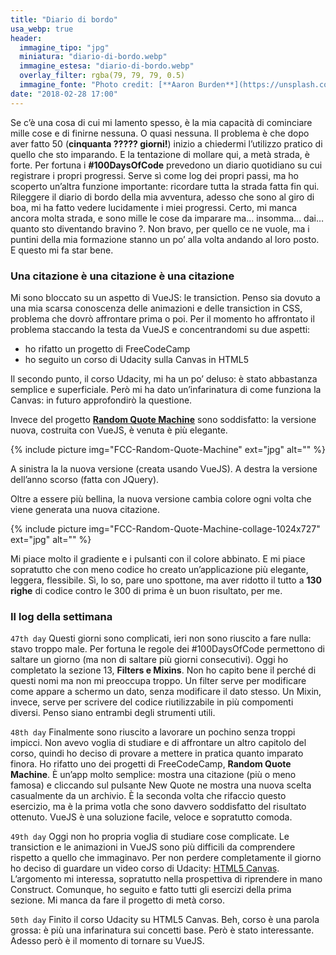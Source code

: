 ```yaml
---
title: "Diario di bordo"
usa_webp: true
header:
  immagine_tipo: "jpg"
  miniatura: "diario-di-bordo.webp"
  immagine_estesa: "diario-di-bordo.webp"
  overlay_filter: rgba(79, 79, 79, 0.5)
  immagine_fonte: "Photo credit: [**Aaron Burden**](https://unsplash.com/@aaronburden)"
date: "2018-02-28 17:00"
---
```


Se c’è una cosa di cui mi lamento spesso, è la mia capacità di cominciare mille cose e di finirne nessuna. O quasi nessuna. Il problema è che dopo aver fatto 50 (**cinquanta ????? giorni!**) inizio a chiedermi l’utilizzo pratico di quello che sto imparando. E la tentazione di mollare qui, a metà strada, è forte. Per fortuna i **#100DaysOfCode** prevedono un diario quotidiano su cui registrare i propri progressi. Serve sì come log dei propri passi, ma ho scoperto un’altra funzione importante: ricordare tutta la strada fatta fin qui. Rileggere il diario di bordo della mia avventura, adesso che sono al giro di boa, mi ha fatto vedere lucidamente i miei progressi. Certo, mi manca ancora molta strada, e sono mille le cose da imparare ma… insomma… dai… quanto sto diventando bravino ?. Non bravo, per quello ce ne vuole, ma i puntini della mia formazione stanno un po’ alla volta andando al loro posto. E questo mi fa star bene.

### Una citazione è una citazione è una citazione

Mi sono bloccato su un aspetto di VueJS: le transiction. Penso sia dovuto a una mia scarsa conoscenza delle animazioni e delle transiction in CSS, problema che dovrò affrontare prima o poi. Per il momento ho affrontato il problema staccando la testa da VueJS e concentrandomi su due aspetti:

- ho rifatto un progetto di FreeCodeCamp
- ho seguito un corso di Udacity sulla Canvas in HTML5

Il secondo punto, il corso Udacity, mi ha un po’ deluso: è stato abbastanza semplice e superficiale. Però mi ha dato un’infarinatura di come funziona la Canvas: in futuro approfondirò la questione.

Invece del progetto [**Random Quote Machine**](https://el3um4s.github.io/FCC-Random-Quote-Machine/) sono soddisfatto: la versione nuova, costruita con VueJS, è venuta è più elegante.

{% include picture img="FCC-Random-Quote-Machine" ext="jpg" alt="" %}

A sinistra la la nuova versione (creata usando VueJS). A destra la versione dell’anno scorso (fatta con JQuery).

Oltre a essere più bellina, la nuova versione cambia colore ogni volta che viene generata una nuova citazione.

{% include picture img="FCC-Random-Quote-Machine-collage-1024x727" ext="jpg" alt="" %}

Mi piace molto il gradiente e i pulsanti con il colore abbinato. E mi piace sopratutto che con meno codice ho creato un’applicazione più elegante, leggera, flessibile. Sì, lo so, pare uno spottone, ma aver ridotto il tutto a **130 righe** di codice contro le 300 di prima è un buon risultato, per me.

### Il log della settimana

`47th day` Questi giorni sono complicati, ieri non sono riuscito a fare nulla: stavo troppo male. Per fortuna le regole dei #100DaysOfCode permettono di saltare un giorno (ma non di saltare più giorni consecutivi). Oggi ho completato la sezione 13, **Filters e Mixins**. Non ho capito bene il perché di questi nomi ma non mi preoccupa troppo. Un filter serve per modificare come appare a schermo un dato, senza modificare il dato stesso. Un Mixin, invece, serve per scrivere del codice riutilizzabile in più compomenti diversi. Penso siano entrambi degli strumenti utili.

`48th day` Finalmente sono riuscito a lavorare un pochino senza troppi impicci. Non avevo voglia di studiare e di affrontare un altro capitolo del corso, quindi ho deciso di provare a mettere in pratica quanto imparato finora. Ho rifatto uno dei progetti di FreeCodeCamp, **Random Quote Machine**. È un’app molto semplice: mostra una citazione (più o meno famosa) e cliccando sul pulsante New Quote ne mostra una nuova scelta casualmente da un archivio. È la seconda volta che rifaccio questo esercizio, ma è la prima votla che sono davvero soddisfatto del risultato ottenuto. VueJS è una soluzione facile, veloce e sopratutto comoda.

`49th day` Oggi non ho propria voglia di studiare cose complicate. Le transiction e le animazioni in VueJS sono più difficili da comprendere rispetto a quello che immaginavo. Per non perdere completamente il giorno ho deciso di guardare un video corso di Udacity: [HTML5 Canvas](https://eu.udacity.com/course/html5-canvas–ud292). L’argomento mi interessa, sopratutto nella prospettiva di riprendere in mano Construct. Comunque, ho seguito e fatto tutti gli esercizi della prima sezione. Mi manca da fare il progetto di metà corso.

`50th day` Finito il corso Udacity su HTML5 Canvas. Beh, corso è una parola grossa: è più una infarinatura sui concetti base. Però è stato interessante. Adesso però è il momento di tornare su VueJS.
